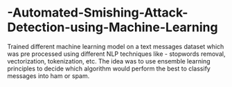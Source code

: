 # -Automated-Smishing-Attack-Detection-using-Machine-Learning

Trained different machine learning model on a text messages dataset which was pre processed using different NLP techniques like - stopwords removal, vectorization, tokenization, etc. The idea was to use ensemble learning principles to decide which algorithm would perform the best to classify messages into ham or spam.
